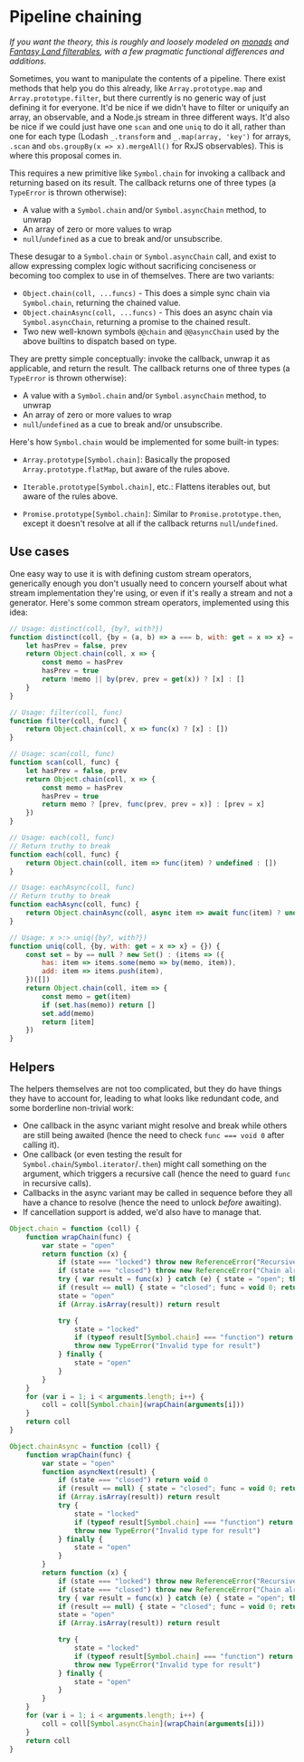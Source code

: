 # Pipeline chaining

*If you want the theory, this is roughly and loosely modeled on [monads](https://en.wikipedia.org/wiki/Monad_(functional_programming)) and [Fantasy Land filterables](https://github.com/fantasyland/fantasy-land#filterable), with a few pragmatic functional differences and additions.*

Sometimes, you want to manipulate the contents of a pipeline. There exist methods that help you do this already, like `Array.prototype.map` and `Array.prototype.filter`, but there currently is no generic way of just defining it for everyone. It'd be nice if we didn't have to filter or uniquify an array, an observable, and a Node.js stream in three different ways. It'd also be nice if we could just have one `scan` and one `uniq` to do it all, rather than one for each type (Lodash `_.transform` and `_.map(array, 'key')` for arrays, `.scan` and `obs.groupBy(x => x).mergeAll()` for RxJS observables). This is where this proposal comes in.

This requires a new primitive like `Symbol.chain` for invoking a callback and returning based on its result. The callback returns one of three types (a `TypeError` is thrown otherwise):

- A value with a `Symbol.chain` and/or `Symbol.asyncChain` method, to unwrap
- An array of zero or more values to wrap
- `null`/`undefined` as a cue to break and/or unsubscribe.

These desugar to a `Symbol.chain` or `Symbol.asyncChain` call, and exist to allow expressing complex logic without sacrificing conciseness or becoming too complex to use in of themselves. There are two variants:

- `Object.chain(coll, ...funcs)` - This does a simple sync chain via `Symbol.chain`, returning the chained value.
- `Object.chainAsync(coll, ...funcs)` - This does an async chain via `Symbol.asyncChain`, returning a promise to the chained result.
- Two new well-known symbols `@@chain` and `@@asyncChain` used by the above builtins to dispatch based on type.

They are pretty simple conceptually: invoke the callback, unwrap it as applicable, and return the result. The callback returns one of three types (a `TypeError` is thrown otherwise):

- A value with a `Symbol.chain` and/or `Symbol.asyncChain` method, to unwrap
- An array of zero or more values to wrap
- `null`/`undefined` as a cue to break and/or unsubscribe.

Here's how `Symbol.chain` would be implemented for some built-in types:

- `Array.prototype[Symbol.chain]`: Basically the proposed `Array.prototype.flatMap`, but aware of the rules above.

- `Iterable.prototype[Symbol.chain]`, etc.: Flattens iterables out, but aware of the rules above.

- `Promise.prototype[Symbol.chain]`: Similar to `Promise.prototype.then`, except it doesn't resolve at all if the callback returns `null`/`undefined`.

## Use cases

One easy way to use it is with defining custom stream operators, generically enough you don't usually need to concern yourself about what stream implementation they're using, or even if it's really a stream and not a generator. Here's some common stream operators, implemented using this idea:

```js
// Usage: distinct(coll, {by?, with?})
function distinct(coll, {by = (a, b) => a === b, with: get = x => x} = {}) {
    let hasPrev = false, prev
    return Object.chain(coll, x => {
        const memo = hasPrev
        hasPrev = true
        return !memo || by(prev, prev = get(x)) ? [x] : []
    }
}

// Usage: filter(coll, func)
function filter(coll, func) {
    return Object.chain(coll, x => func(x) ? [x] : [])
}

// Usage: scan(coll, func)
function scan(coll, func) {
    let hasPrev = false, prev
    return Object.chain(coll, x => {
        const memo = hasPrev
        hasPrev = true
        return memo ? [prev, func(prev, prev = x)] : [prev = x]
    })
}

// Usage: each(coll, func)
// Return truthy to break
function each(coll, func) {
    return Object.chain(coll, item => func(item) ? undefined : [])
}

// Usage: eachAsync(coll, func)
// Return truthy to break
function eachAsync(coll, func) {
    return Object.chainAsync(coll, async item => await func(item) ? undefined : [])
}

// Usage: x >:> uniq({by?, with?})
function uniq(coll, {by, with: get = x => x} = {}) {
    const set = by == null ? new Set() : (items => ({
        has: item => items.some(memo => by(memo, item)),
        add: item => items.push(item),
    })([])
    return Object.chain(coll, item => {
        const memo = get(item)
        if (set.has(memo)) return []
        set.add(memo)
        return [item]
    })
}
```

## Helpers

The helpers themselves are not too complicated, but they do have things they have to account for, leading to what looks like redundant code, and some borderline non-trivial work:

- One callback in the async variant might resolve and break while others are still being awaited (hence the need to check `func === void 0` after calling it).
- One callback (or even testing the result for `Symbol.chain`/`Symbol.iterator`/`.then`) might call something on the argument, which triggers a recursive call (hence the need to guard `func` in recursive calls).
- Callbacks in the async variant may be called in sequence before they all have a chance to resolve (hence the need to unlock *before* awaiting).
- If cancellation support is added, we'd also have to manage that.

```js
Object.chain = function (coll) {
    function wrapChain(func) {
        var state = "open"
        return function (x) {
            if (state === "locked") throw new ReferenceError("Recursive calls not allowed!")
            if (state === "closed") throw new ReferenceError("Chain already closed!")
            try { var result = func(x) } catch (e) { state = "open"; throw e }
            if (result == null) { state = "closed"; func = void 0; return void 0 }
            state = "open"
            if (Array.isArray(result)) return result

            try {
                state = "locked"
                if (typeof result[Symbol.chain] === "function") return result
                throw new TypeError("Invalid type for result")
            } finally {
                state = "open"
            }
        }
    }
    for (var i = 1; i < arguments.length; i++) {
        coll = coll[Symbol.chain](wrapChain(arguments[i]))
    }
    return coll
}

Object.chainAsync = function (coll) {
    function wrapChain(func) {
        var state = "open"
        function asyncNext(result) {
            if (state === "closed") return void 0
            if (result == null) { state = "closed"; func = void 0; return void 0 }
            if (Array.isArray(result)) return result
            try {
                state = "locked"
                if (typeof result[Symbol.chain] === "function") return result
                throw new TypeError("Invalid type for result")
            } finally {
                state = "open"
            }
        }
        return function (x) {
            if (state === "locked") throw new ReferenceError("Recursive calls not allowed!")
            if (state === "closed") throw new ReferenceError("Chain already closed!")
            try { var result = func(x) } catch (e) { state = "open"; throw e }
            if (result == null) { state = "closed"; func = void 0; return void 0 }
            state = "open"
            if (Array.isArray(result)) return result

            try {
                state = "locked"
                if (typeof result[Symbol.chain] === "function") return result
                throw new TypeError("Invalid type for result")
            } finally {
                state = "open"
            }
        }
    }
    for (var i = 1; i < arguments.length; i++) {
        coll = coll[Symbol.asyncChain](wrapChain(arguments[i]))
    }
    return coll
}
```
